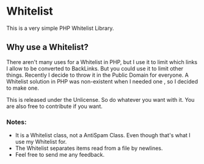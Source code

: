 # Whitelist

This is a very simple PHP Whitelist Library.

## Why use a Whitelist?
There aren't many uses for a Whitelist in PHP, but I use it to limit which links I allow to be converted to BackLinks. But you could use it to limit other things. Recently I decide to throw it in the Public Domain for everyone. A Whitelist solution in PHP was non-existent when I needed one , so I decided to make one.

This is released under the Unlicense. So do whatever you want with it.
You are also free to contribute if you want.

### Notes:
- It is a Whitelist class, not a AntiSpam Class. Even though that's what I use my Whitelist for.
- The Whitelist separates items read from a file by newlines.
- Feel free to send me any feedback.
